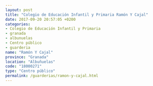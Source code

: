 ```yaml
---
layout: post
title: "Colegio de Educación Infantil y Primaria Ramón Y Cajal"
date: 2017-09-20 20:57:05 +0200
categories:
- Colegio de Educación Infantil y Primaria
- granada
- albunuelas
- Centro público
- guarderia
name: "Ramón Y Cajal"
province: "Granada"
location: "Albuñuelas"
code: "18000271"
type: "Centro público"
permalink: /guarderias/ramon-y-cajal.html
---
```


